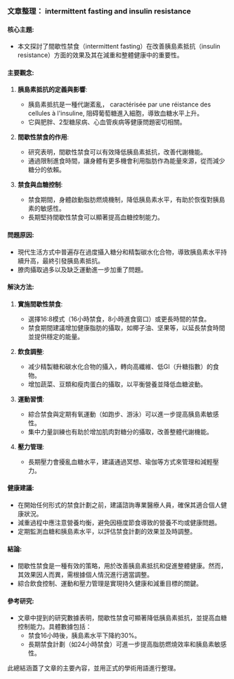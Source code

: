 ### 文章整理： intermittent fasting and insulin resistance

#### 核心主題:
- 本文探討了間歇性禁食（intermittent fasting）在改善胰島素抵抗（insulin resistance）方面的效果及其在減重和整體健康中的重要性。

#### 主要觀念:
1. **胰島素抵抗的定義與影響**:
   - 胰島素抵抗是一種代謝紊亂， caractérisée par une réistance des cellules à l'insuline, 阻碍葡萄糖進入細胞，導致血糖水平上升。
   - 它與肥胖、2型糖尿病、心血管疾病等健康問題密切相關。

2. **間歇性禁食的作用**:
   - 研究表明，間歇性禁食可以有效降低胰島素抵抗，改善代謝機能。
   - 通過限制進食時間，讓身體有更多機會利用脂肪作為能量來源，從而減少糖分的依賴。

3. **禁食與血糖控制**:
   - 禁食期間，身體啟動脂肪燃燒機制，降低胰島素水平，有助於恢復對胰島素的敏感性。
   - 長期堅持間歇性禁食可以顯著提高血糖控制能力。

#### 問題原因:
- 現代生活方式中普遍存在過度攝入糖分和精製碳水化合物，導致胰島素水平持續升高，最終引發胰島素抵抗。
- 膫肉攝取過多以及缺乏運動進一步加重了問題。

#### 解決方法:
1. **實施間歇性禁食**:
   - 選擇16:8模式（16小時禁食，8小時進食窗口）或更長時間的禁食。
   - 禁食期間建議增加健康脂肪的攝取，如椰子油、坚果等，以延長禁食時間並提供穩定的能量。

2. **飲食調整**:
   - 减少精製糖和碳水化合物的攝入，轉向高纖維、低GI（升糖指數）的食物。
   - 增加蔬菜、豆類和瘦肉蛋白的攝取，以平衡營養並降低血糖波動。

3. **運動習慣**:
   - 綜合禁食與定期有氧運動（如跑步、游泳）可以進一步提高胰島素敏感性。
   - 集中力量訓練也有助於增加肌肉對糖分的攝取，改善整體代謝機能。

4. **壓力管理**:
   - 長期壓力會擾亂血糖水平，建議通過冥想、瑜伽等方式來管理和減輕壓力。

#### 健康建議:
- 在開始任何形式的禁食計劃之前，建議諮詢專業醫療人員，確保其適合個人健康狀況。
- 減重過程中應注意營養均衡，避免因極度節食導致的營養不均或健康問題。
- 定期監測血糖和胰島素水平，以評估禁食計劃的效果並及時調整。

#### 結論:
- 間歇性禁食是一種有效的策略，用於改善胰島素抵抗和促進整體健康。然而，其效果因人而異，需根據個人情況進行適當調整。
- 綜合飲食控制、運動和壓力管理是實現持久健康和減重目標的關鍵。

#### 參考研究:
- 文章中提到的研究數據表明，間歇性禁食可顯著降低胰島素抵抗，並提高血糖控制能力。具體數據包括：
  - 禁食16小時後，胰島素水平下降約30%。
  - 長期禁食計劃（如24小時禁食）可進一步提高脂肪燃燒效率和胰島素敏感性。

此總結涵蓋了文章的主要內容，並用正式的學術用語進行整理。
